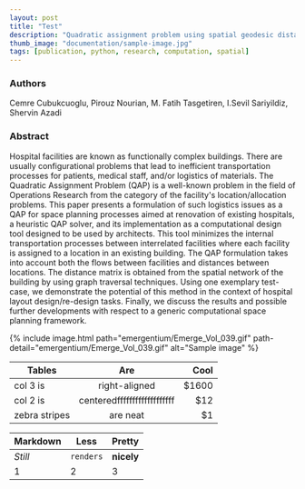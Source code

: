 ```yaml
---
layout: post
title: "Test"
description: "Quadratic assignment problem using spatial geodesic distance for renovating a hospital layout design"
thumb_image: "documentation/sample-image.jpg"
tags: [publication, python, research, computation, spatial]
---
```


### Authors

Cemre Cubukcuoglu, Pirouz Nourian, M. Fatih Tasgetiren, I.Sevil Sariyildiz, Shervin Azadi

### Abstract

Hospital facilities are known as functionally complex buildings. There are usually configurational problems that lead to inefficient transportation processes for patients, medical staff, and/or logistics of materials. The Quadratic Assignment Problem (QAP) is a well-known problem in the field of Operations Research from the category of the facility's location/allocation problems. This paper presents a formulation of such logistics issues as a QAP for space planning processes aimed at renovation of existing hospitals, a heuristic QAP solver, and its implementation as a computational design tool designed to be used by architects. This tool minimizes the internal transportation processes between interrelated facilities where each facility is assigned to a location in an existing building. The QAP formulation takes into account both the flows between facilities and distances between locations. The distance matrix is obtained from the spatial network of the building by using graph traversal techniques. Using one exemplary test-case, we demonstrate the potential of this method in the context of hospital layout design/re-design tasks. Finally, we discuss the results and possible further developments with respect to a generic computational space planning framework.

{% include image.html path="emergentium/Emerge_Vol_039.gif"
                      path-detail="emergentium/Emerge_Vol_039.gif"
                      alt="Sample image" %}

| Tables        |             Are             |   Cool |
| ------------- | :-------------------------: | -----: |
| col 3 is      |        right-aligned        | \$1600 |
| col 2 is      | centeredfffffffffffffffffff |   \$12 |
| zebra stripes |          are neat           |    \$1 |

| Markdown | Less      | Pretty     |
| -------- | --------- | ---------- |
| _Still_  | `renders` | **nicely** |
| 1        | 2         | 3          |
